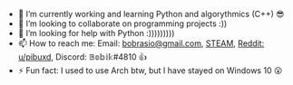 
- 🔭 I’m currently working and learning Python and algorythmics (C++) 😎
- 👯 I’m looking to collaborate on programming projects :))
- 🤔 I’m looking for help with Python :)))))))))
- 📫 How to reach me: Email: bobrasio@gmail.com, [STEAM](https://steamcommunity.com/id/pibux), [Reddit: u/pibuxd](https://www.reddit.com/user/pibuxd), Discord: 𝔹𝕠𝕓𝕚𝕜#4810 👍
- ⚡ Fun fact: I used to use Arch btw, but I have stayed on Windows 10 😮
